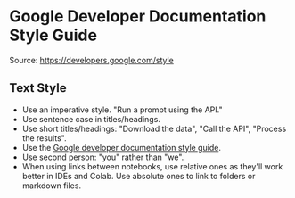 # Google Developer Documentation Style Guide

Source: <https://developers.google.com/style>

## Text Style

- Use an imperative style. "Run a prompt using the API."
- Use sentence case in titles/headings.
- Use short titles/headings: "Download the data", "Call the API", "Process the results".
- Use the [Google developer documentation style guide](https://developers.google.com/style).
- Use second person: "you" rather than "we".
- When using links between notebooks, use relative ones as they'll work better in IDEs and Colab. Use absolute ones to link to folders or markdown files.
